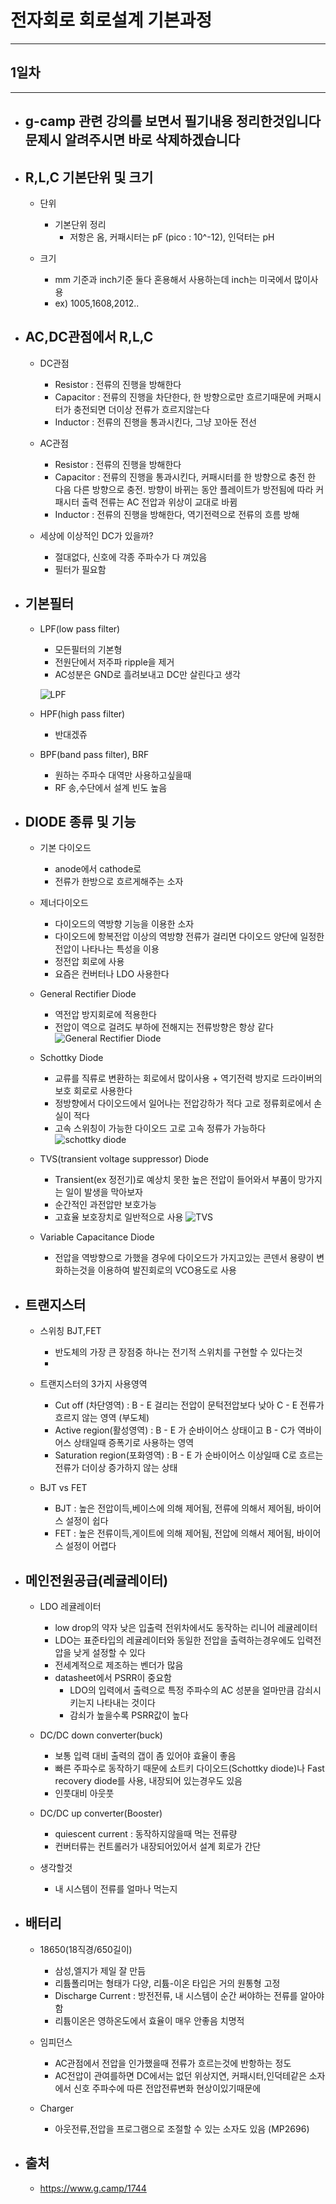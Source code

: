 
# 전자회로 회로설계 기본과정
-----------------------------------------------

## 1일차
-----------------------------------------------
- ## g-camp 관련 강의를 보면서 필기내용 정리한것입니다 문제시 알려주시면 바로 삭제하겠습니다


- ## R,L,C 기본단위 및 크기
	- 단위
		+ 기본단위 정리
			+ 저항은 옴, 커패시터는 pF (pico : 10^-12), 인덕터는 pH

	- 크기
		+ mm 기준과 inch기준 둘다 혼용해서 사용하는데 inch는 미국에서 많이사용
		+ ex) 1005,1608,2012..


- ## AC,DC관점에서 R,L,C
	- DC관점
		+ Resistor : 전류의 진행을 방해한다
		+ Capacitor : 전류의 진행을 차단한다, 한 방향으로만 흐르기때문에 커패시터가 충전되면 더이상 전류가 흐르지않는다
		+ Inductor : 전류의 진행을 통과시킨다, 그냥 꼬아둔 전선

	- AC관점
		+ Resistor : 전류의 진행을 방해한다
		+ Capacitor : 전류의 진행을 통과시킨다, 커패시터를 한 방향으로 충전 한 다음 다른 방향으로 충전. 방향이 바뀌는 동안 플레이트가 방전됨에 따라 커패시터 출력 전류는 AC 전압과 위상이 교대로 바뀜
		+ Inductor : 전류의 진행을 방해한다, 역기전력으로 전류의 흐름 방해

	- 세상에 이상적인 DC가 있을까?
		+ 절대없다, 신호에 각종 주파수가 다 껴있음
		+ 필터가 필요함


- ## 기본필터
	- LPF(low pass filter)
		+ 모든필터의 기본형
		+ 전원단에서 저주파 ripple을 제거
		+ AC성분은 GND로 흘려보내고 DC만 살린다고 생각

		![LPF](https://user-images.githubusercontent.com/68523963/104283089-5e407200-54f3-11eb-9a6d-fae4456e097c.png)
	
	- HPF(high pass filter)
		+ 반대겠쥬

	- BPF(band pass filter), BRF
		+ 원하는 주파수 대역만 사용하고싶을때
		+ RF 송,수단에서 설계 빈도 높음


- ## DIODE 종류 및 기능
	- 기본 다이오드
		+ anode에서 cathode로
		+ 전류가 한방으로 흐르게해주는 소자

	- 제너다이오드
		+ 다이오드의 역방향 기능을 이용한 소자
		+ 다이오드에 항복전압 이상의 역방향 전류가 걸리면 다이오드 양단에 일정한 전압이 나타나는 특성을 이용
		+ 정전압 회로에 사용
		+ 요즘은 컨버터나 LDO 사용한다

	- General Rectifier Diode
		+ 역전압 방지회로에 적용한다
		+ 전압이 역으로 걸려도 부하에 전해지는 전류방향은 항상 같다
		![General Rectifier Diode](https://user-images.githubusercontent.com/68523963/104284070-c93e7880-54f4-11eb-853e-a2eabb1a8f57.PNG)

	- Schottky Diode
		+ 교류를 직류로 변환하는 회로에서 많이사용 + 역기전력 방지로 드라이버의 보호 회로로 사용한다
		+ 정방향에서 다이오드에서 일어나는 전압강하가 적다 고로 정류회로에서 손실이 적다
		+ 고속 스위칭이 가능한 다이오드 고로 고속 정류가 가능하다
		![schottky diode](https://user-images.githubusercontent.com/68523963/104881865-6a21ad80-59a5-11eb-8064-b10bb42fa289.PNG)
	
	- TVS(transient voltage suppressor) Diode
		+ Transient(ex 정전기)로 예상치 못한 높은 전압이 들어와서 부품이 망가지는 일이 발생을 막아보자
		+ 순간적인 과전압만 보호가능
		+ 고효율 보호장치로 일반적으로 사용
		![TVS](https://user-images.githubusercontent.com/68523963/104881790-452d3a80-59a5-11eb-9ce6-a41ddaee4cbc.jpg)

	- Variable Capacitance Diode
		+ 전압을 역방향으로 가했을 경우에 다이오드가 가지고있는 콘덴서 용량이 변화하는것을 이용하여 발진회로의 VCO용도로 사용


- ## 트랜지스터
	- 스위칭 BJT,FET
		+ 반도체의 가장 큰 장점중 하나는 전기적 스위치를 구현할 수 있다는것
		+ 
	- 트랜지스터의 3가지 사용영역
		+ Cut off (차단영역) : B - E 걸리는 전압이 문턱전압보다 낮아 C - E 전류가 흐르지 않는 영역 (부도체)
		+ Active region(활성영역) : B - E 가 순바이어스 상태이고 B - C가 역바이어스 상태일때 증폭기로 사용하는 영역
		+ Saturation region(포화영역) : B - E 가 순바이어스 이상일때 C로 흐르는 전류가 더이상 증가하지 않는 상태

	- BJT vs FET
		+ BJT : 높은 전압이득,베이스에 의해 제어됨, 전류에 의해서 제어됨, 바이어스 설정이 쉽다
		+ FET : 높은 전류이득,게이트에 의해 제어됨, 전압에 의해서 제어됨, 바이어스 설정이 어렵다 


- ## 메인전원공급(레귤레이터)
	- LDO 레귤레이터
		+ low drop의 약자 낮은 입출력 전위차에서도 동작하는 리니어 레귤레이터
		+ LDO는 표준타입의 레귤레이터와 동일한 전압을 출력하는경우에도 입력전압을 낮게 설정할 수 있다
		+ 전세계적으로 제조하는 벤더가 많음
		+ datasheet에서 PSRR이 중요함
			+ LDO의 입력에서 출력으로 특정 주파수의 AC 성분을 얼마만큼 감쇠시키는지 나타내는 것이다
			+ 감쇠가 높을수록 PSRR값이 높다

	- DC/DC down converter(buck)
		+ 보통 입력 대비 출력의 갭이 좀 있어야 효율이 좋음
		+ 빠른 주파수로 동작하기 때문에 쇼트키 다이오드(Schottky diode)나 Fast recovery diode를 사용, 내장되어 있는경우도 있음
		+ 인풋대비 아웃풋

	- DC/DC up converter(Booster)
		+ quiescent current : 동작하지않을때 먹는 전류량
		+ 컨버터류는 컨트롤러가 내장되어있어서 설계 회로가 간단


	- 생각할것
		+ 내 시스템이 전류를 얼마나 먹는지


- ## 배터리
	- 18650(18직경/650길이)
		+ 삼성,엘지가 제일 잘 만듬
		+ 리튬폴리머는 형태가 다양, 리튬-이온 타입은 거의 원통형 고정
		+ Discharge Current : 방전전류, 내 시스템이 순간 써야하는 전류를 알아야함
		+ 리튬이온은 영하온도에서 효율이 매우 안좋음 치명적

	- 임피던스
		+ AC관점에서 전압을 인가했을때 전류가 흐르는것에 반항하는 정도
		+ AC전압이 관여를하면 DC에서는 없던 위상지연, 커패시터,인덕테같은 소자에서 신호 주파수에 따른 전압전류변화 현상이있기때문에 

	- Charger
		+ 아웃전류,전압을 프로그램으로 조절할 수 있는 소자도 있음 (MP2696)




- ## 출처
	- https://www.g.camp/1744

	<br/>


	<br/><br/><br/>